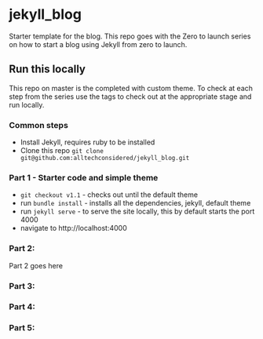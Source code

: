 # jekyll_blog

Starter template for the blog. This repo goes with the Zero to launch series on how to start a blog using Jekyll from zero to launch.

## Run this locally

This repo on master is the completed with custom theme. To check at each step from the series use the tags to check out at the appropriate stage and run locally.

### Common steps

* Install Jekyll, requires ruby to be installed
* Clone this repo `git clone git@github.com:alltechconsidered/jekyll_blog.git`

### Part 1 - Starter code and simple theme

* `git checkout v1.1` - checks out until the default theme
* run `bundle install` - installs all the dependencies, jekyll, default theme
* run `jekyll serve` - to serve the site locally, this by default starts the port 4000
* navigate to http://localhost:4000

### Part 2:
Part 2 goes here
### Part 3:
### Part 4:
### Part 5: